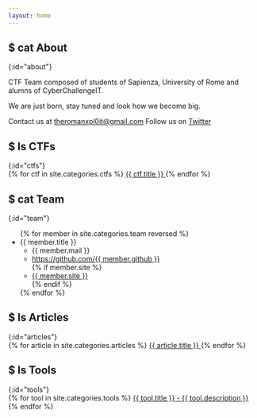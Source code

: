 ```yaml
---
layout: home
---
```


<h2>$ cat About</h2>
{:id="about"}

CTF Team composed of students of Sapienza, University of Rome and alumns of CyberChallengeIT.

We are just born, stay tuned and look how we become big.

Contact us at <a href="mailto:theromanxpl0it@gmail.com">theromanxpl0it@gmail.com</a>
Follow us on [Twitter](https://twitter.com/TheRomanXpl0it)

<h2>$ ls CTFs</h2>
{:id="ctfs"}

<div class="list-group">
    {% for ctf in site.categories.ctfs %}
    <a class="list-group-item" href="{{ ctf.url }}">
        {{ ctf.title }}
    </a>
    {% endfor %}
</div>

<!--#$ cat Contact
{:id="contact"}

You can contact out team at the official mail blablabla@pippo.com.-->

<h2>$ cat Team</h2>
{:id="team"}

<ul class="list-group">
    {% for member in site.categories.team reversed %}
    <li class="list-group-item" id="{{ member.title }}">{{ member.title }}
        <ul class="list-unstyled">
            <li>
                {{ member.mail }}
            </li>
            <li>
                <a href="https://github.com/{{ member.github }}">https://github.com/{{ member.github }}</a>
            </li>
            {% if member.site %}
            <li>
                <a href="{{ member.site }}">{{ member.site }}</a>
            </li>
            {% endif %}
        </ul>
    </li>
    {% endfor %}
</ul>

<h2>$ ls Articles</h2>
{:id="articles"}

<div class="list-group">
    {% for article in site.categories.articles %}
    <a href="{{ article.url }}" class="list-group-item" title="{{ article.description }}">
        {{ article.title }}
    </a>
    {% endfor %}
</div>

<h2>$ ls Tools</h2>
{:id="tools"}

<div class="list-group">
    {% for tool in site.categories.tools %}
    <a class="list-group-item" href="{{ tool.link }}">
        {{ tool.title }} - {{ tool.description }}
    </a>
    {% endfor %}
</div>

